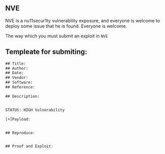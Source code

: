 ## NVE
NVE is a nu11secur1ty vulnerability exposure, and everyone is welcome to deploy some issue that he is found. Everyone is welcome.

The way which you must submit an exploit in `NVE`

## Templeate for submiting:

```txt
## Title: 
## Author: 
## Date: 
## Vendor: 
## Software: 
## Reference: 

## Description:


STATUS: HIGH Vulnerability

[+]Payload:


## Reproduce:


## Proof and Exploit:

```
